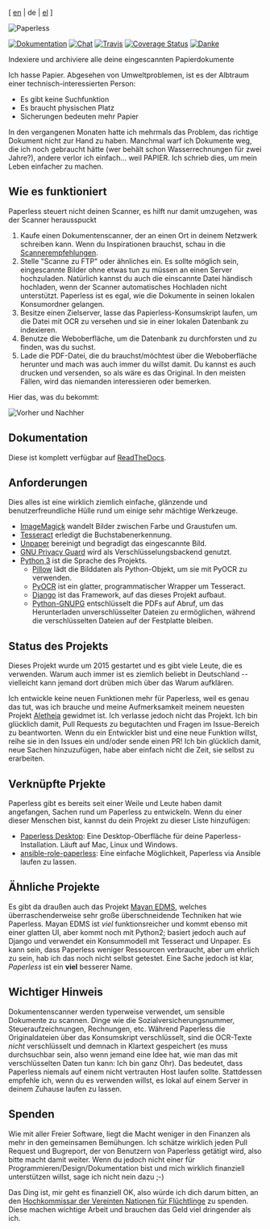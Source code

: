 [ [en](README.md) | de | [el](README-el.md) ]

![Paperless](https://raw.githubusercontent.com/the-paperless-project/paperless/master/src/paperless/static/paperless/img/logo-dark.png)

[![Dokumentation](https://readthedocs.org/projects/paperless/badge/?version=latest)](https://paperless.readthedocs.org/) [![Chat](https://badges.gitter.im/the-paperless-project/paperless.svg)](https://gitter.im/danielquinn/paperless) [![Travis](https://travis-ci.org/the-paperless-project/paperless.svg?branch=master)](https://travis-ci.org/the-paperless-project/paperless) [![Coverage Status](https://coveralls.io/repos/github/danielquinn/paperless/badge.svg?branch=master)](https://coveralls.io/github/danielquinn/paperless?branch=master) [![Danke](https://img.shields.io/badge/THANKS-md-ff69b4.svg)](https://github.com/the-paperless-project/paperless/blob/master/THANKS.md)

Indexiere und archiviere alle deine eingescannten Papierdokumente

Ich hasse Papier. Abgesehen von Umweltproblemen, ist es der Albtraum einer technisch-interessierten Person:

* Es gibt keine Suchfunktion
* Es braucht physischen Platz
* Sicherungen bedeuten mehr Papier

In den vergangenen Monaten hatte ich mehrmals das Problem, das richtige Dokument nicht zur Hand zu haben. Manchmal warf ich Dokumente weg, die ich noch gebraucht hätte (wer behält schon Wasserrechnungen für zwei Jahre?), andere verlor ich einfach... weil PAPIER. Ich schrieb dies, um mein Leben einfacher zu machen.



## Wie es funktioniert

Paperless steuert nicht deinen Scanner, es hilft nur damit umzugehen, was der Scanner herausspuckt

1. Kaufe einen Dokumentenscanner, der an einen Ort in deinem Netzwerk schreiben kann. Wenn du Inspirationen brauchst, schau in die [Scannerempfehlungen](https://paperless.readthedocs.io/en/latest/scanners.html).
2. Stelle "Scanne zu FTP" oder ähnliches ein. Es sollte möglich sein, eingescannte Bilder ohne etwas tun zu müssen an einen Server hochzuladen. Natürlich kannst du auch die einscannte Datei händisch hochladen, wenn der Scanner automatisches Hochladen nicht unterstützt. Paperless ist es egal, wie die Dokumente in seinen lokalen Konsumordner gelangen.
3. Besitze einen Zielserver, lasse das Papierless-Konsumskript laufen, um die Datei mit OCR zu versehen und sie in einer lokalen Datenbank zu indexieren.
4. Benutze die Weboberfläche, um die Datenbank zu durchforsten und zu finden, was du suchst.
5. Lade die PDF-Datei, die du brauchst/möchtest über die Weboberfläche herunter und mach was auch immer du willst damit.  Du kannst es auch drucken und versenden, so als wäre es das Original. In den meisten Fällen, wird das niemanden interessieren oder bemerken.

Hier das, was du bekommt:

![Vorher und Nachher](https://raw.githubusercontent.com/the-paperless-project/paperless/master/docs/_static/screenshot.png)


## Dokumentation

Diese ist komplett verfügbar auf [ReadTheDocs](https://paperless.readthedocs.org/).


## Anforderungen

Dies alles ist eine wirklich ziemlich einfache, glänzende und benutzerfreundliche Hülle rund um einige sehr mächtige Werkzeuge.

* [ImageMagick](http://imagemagick.org/) wandelt Bilder zwischen Farbe und Graustufen um.
* [Tesseract](https://github.com/tesseract-ocr) erledigt die Buchstabenerkennung.
* [Unpaper](https://www.flameeyes.eu/projects/unpaper) bereinigt und begradigt das eingescannte Bild.
* [GNU Privacy Guard](https://gnupg.org/) wird als Verschlüsselungsbackend genutzt.
* [Python 3](https://python.org/) ist die Sprache des Projekts.
  * [Pillow](https://pypi.python.org/pypi/pillowfight/) lädt die Bilddaten als Python-Objekt, um sie mit PyOCR zu verwenden.
  * [PyOCR](https://github.com/jflesch/pyocr) ist ein glatter, programmatischer Wrapper um Tesseract.
  * [Django](https://www.djangoproject.com/) ist das Framework, auf das dieses Projekt aufbaut.
  * [Python-GNUPG](http://pythonhosted.org/python-gnupg/) entschlüsselt die PDFs auf Abruf, um das Herunterladen unverschlüsselter Dateien zu ermöglichen, während die verschlüsselten Dateien auf der Festplatte bleiben.


## Status des Projekts

Dieses Projekt wurde um 2015 gestartet und es gibt viele Leute, die es verwenden. Warum auch immer ist es ziemlich beliebt in Deutschland -- vielleicht kann jemand dort drüben mich über das Warum aufklären.

Ich entwickle keine neuen Funktionen mehr für Paperless, weil es genau das tut, was ich brauche und meine Aufmerksamkeit meinem neuesten Projekt [Aletheia](https://github.com/danielquinn/aletheia) gewidmet ist. Ich verlasse jedoch nicht das Projekt. Ich bin glücklich damit, Pull Requests zu begutachten und Fragen im Issue-Bereich zu beantworten. Wenn du ein Entwickler bist und eine neue Funktion willst, reihe sie in den Issues ein und/oder sende einen PR! Ich bin glücklich damit, neue Sachen hinzuzufügen, habe aber einfach nicht die Zeit, sie selbst zu erarbeiten.


## Verknüpfte Prjekte

Paperless gibt es bereits seit einer Weile und Leute haben damit angefangen, Sachen rund um Paperless zu entwickeln. Wenn du einer dieser Menschen bist, kannst du dein Projekt zu dieser Liste hinzufügen:

* [Paperless Desktop](https://github.com/thomasbrueggemann/paperless-desktop): Eine Desktop-Oberfläche für deine Paperless-Installation. Läuft auf Mac, Linux und Windows.
* [ansible-role-paperless](https://github.com/ovv/ansible-role-paperless): Eine einfache Möglichkeit, Paperless via Ansible laufen zu lassen.


## Ähnliche Projekte

Es gibt da draußen auch das Projekt [Mayan EDMS](https://mayan.readthedocs.org/en/latest/), welches überraschenderweise sehr große überschneidende Techniken hat wie Paperless. Mayan EDMS ist *viel* funktionsreicher und kommt ebenso mit einer glatten UI, aber kommt noch mit Python2; basiert jedoch auch auf Django und verwendet ein Konsummodell mit Tesseract und Unpaper. Es kann sein, dass Paperless weniger Ressourcen verbraucht, aber um ehrlich zu sein, hab ich das noch nicht selbst getestet. Eine Sache jedoch ist klar, *Paperless* ist ein **viel** besserer Name.


## Wichtiger Hinweis

Dokumentenscanner werden typerweise verwendet, um sensible Dokumente zu scannen. Dinge wie die Sozialversicherungsnummer, Steueraufzeichnungen, Rechnungen, etc. Während Paperless die Originaldateien über das Konsumskript verschlüsselt, sind die OCR-Texte *nicht* verschlüsselt und demnach in Klartext gespeichert (es muss durchsuchbar sein, also wenn jemand eine Idee hat, wie man das mit verschlüsselten Daten tun kann: Ich bin ganz Ohr). Das bedeutet, dass Paperless niemals auf einem nicht vertrauten Host laufen sollte. Stattdessen empfehle ich, wenn du es verwenden willst, es lokal auf einem Server in deinem Zuhause laufen zu lassen.


## Spenden

Wie mit aller Freier Software, liegt die Macht weniger in den Finanzen als mehr in den gemeinsamen Bemühungen. Ich schätze wirklich jeden Pull Request und Bugreport, der von Benutzern von Paperless getätigt wird, also bitte macht damit weiter. Wenn du jedoch nicht einer für Programmieren/Design/Dokumentation bist und mich wirklich finanziell unterstützen willst, sage ich nicht nein dazu ;-)

Das Ding ist, mir geht es finanziell OK, also würde ich dich darum bitten, an den [Hochkommissar der Vereinten Nationen für Flüchtlinge](https://donate.unhcr.org/int-en/general) zu spenden. Diese machen wichtige Arbeit und brauchen das Geld viel dringender als ich.
